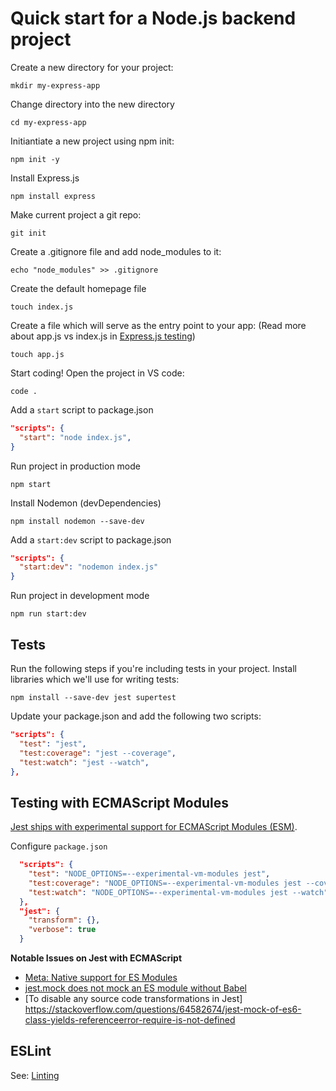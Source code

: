# Quick start for a Node.js backend project

Create a new directory for your project:

```
mkdir my-express-app
```

Change directory into the new directory

```
cd my-express-app
```

Initiantiate a new project using npm init:

```
npm init -y
```

Install Express.js

```
npm install express
```

Make current project a git repo:

```
git init
```

Create a .gitignore file and add node_modules to it:

```
echo "node_modules" >> .gitignore
```

Create the default homepage file

```
touch index.js
```

Create a file which will serve as the entry point to your app:
(Read more about app.js vs index.js in [Express.js testing](backend/express-testing))

```
touch app.js
```

Start coding! Open the project in VS code:

```
code .
```

Add a `start` script to package.json

```json
"scripts": {
  "start": "node index.js",
}
```

Run project in production mode

```
npm start
```

Install Nodemon (devDependencies)

```
npm install nodemon --save-dev
```

Add a `start:dev` script to package.json

```json
"scripts": {
  "start:dev": "nodemon index.js"
}
```

Run project in development mode

```
npm run start:dev
```

## Tests

Run the following steps if you're including tests in your project.
Install libraries which we'll use for writing tests:

```
npm install --save-dev jest supertest
```

Update your package.json and add the following two scripts:

```json
"scripts": {
  "test": "jest",
  "test:coverage": "jest --coverage",
  "test:watch": "jest --watch",
},
```

## Testing with ECMAScript Modules
[Jest ships with experimental support for ECMAScript Modules (ESM)](https://jestjs.io/docs/ecmascript-modules).

Configure `package.json`
```json
  "scripts": {
    "test": "NODE_OPTIONS=--experimental-vm-modules jest",
    "test:coverage": "NODE_OPTIONS=--experimental-vm-modules jest --coverage",
    "test:watch": "NODE_OPTIONS=--experimental-vm-modules jest --watch"
  },
  "jest": {
    "transform": {},
    "verbose": true
  }
```

**Notable Issues on Jest with ECMAScript**
- [Meta: Native support for ES Modules](https://github.com/facebook/jest/issues/9430)
- [jest.mock does not mock an ES module without Babel](https://github.com/facebook/jest/issues/10025)
- [To disable any source code transformations in Jest] https://stackoverflow.com/questions/64582674/jest-mock-of-es6-class-yields-referenceerror-require-is-not-defined

## ESLint
See: [Linting](javascript/linting?id=sample-eslintrcjson-for-node-based-app)